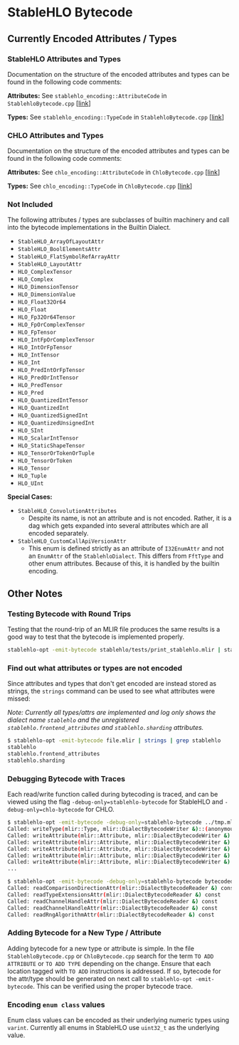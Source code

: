 # StableHLO Bytecode

## Currently Encoded Attributes / Types

### StableHLO Attributes and Types

Documentation on the structure of the encoded attributes and types can be found
in the following code comments:

**Attributes:** See `stablehlo_encoding::AttributeCode` in
`StablehloBytecode.cpp`
[[link](https://github.com/openxla/stablehlo/search?q=filename%3AStablehloBytecode+AttributeCode)]

**Types:**
See `stablehlo_encoding::TypeCode` in `StablehloBytecode.cpp`
[[link](https://github.com/openxla/stablehlo/search?q=filename%3AStablehloBytecode+TypeCode)]

### CHLO Attributes and Types

Documentation on the structure of the encoded attributes and types can be found
in the following code comments:

**Attributes:** See `chlo_encoding::AttributeCode` in `ChloBytecode.cpp`
[[link](https://github.com/openxla/stablehlo/search?q=filename%3AChloBytecode+AttributeCode)]

**Types:** See `chlo_encoding::TypeCode` in `ChloBytecode.cpp`
[[link](https://github.com/openxla/stablehlo/search?q=filename%3AChloBytecode+TypeCode)]

### Not Included

The following attributes / types are subclasses of builtin machinery and call
into the bytecode implementations in the Builtin Dialect.

- `StableHLO_ArrayOfLayoutAttr`
- `StableHLO_BoolElementsAttr`
- `StableHLO_FlatSymbolRefArrayAttr`
- `StableHLO_LayoutAttr`
- `HLO_ComplexTensor`
- `HLO_Complex`
- `HLO_DimensionTensor`
- `HLO_DimensionValue`
- `HLO_Float32Or64`
- `HLO_Float`
- `HLO_Fp32Or64Tensor`
- `HLO_FpOrComplexTensor`
- `HLO_FpTensor`
- `HLO_IntFpOrComplexTensor`
- `HLO_IntOrFpTensor`
- `HLO_IntTensor`
- `HLO_Int`
- `HLO_PredIntOrFpTensor`
- `HLO_PredOrIntTensor`
- `HLO_PredTensor`
- `HLO_Pred`
- `HLO_QuantizedIntTensor`
- `HLO_QuantizedInt`
- `HLO_QuantizedSignedInt`
- `HLO_QuantizedUnsignedInt`
- `HLO_SInt`
- `HLO_ScalarIntTensor`
- `HLO_StaticShapeTensor`
- `HLO_TensorOrTokenOrTuple`
- `HLO_TensorOrToken`
- `HLO_Tensor`
- `HLO_Tuple`
- `HLO_UInt`

**Special Cases:**

- `StableHLO_ConvolutionAttributes`
  - Despite its name,  is not an attribute and is not encoded.
    Rather, it is a dag which gets expanded into several attributes
    which are all encoded separately.
- `StableHLO_CustomCallApiVersionAttr`
  - This enum is defined strictly as an attribute of `I32EnumAttr`
    and not an `EnumAttr` of the `StablehloDialect`. This differs from
   `FftType` and other enum attributes. Because of this, it is handled by
    the builtin encoding.

## Other Notes

### Testing Bytecode with Round Trips

Testing that the round-trip of an MLIR file produces the same results is a good
way to test that the bytecode is implemented properly.

```bash
stablehlo-opt -emit-bytecode stablehlo/tests/print_stablehlo.mlir | stablehlo-opt
```

### Find out what attributes or types are not encoded

Since attributes and types that don't get encoded are instead stored as strings,
the `strings` command can be used to see what attributes were missed:

_Note: Currently all types/attrs are implemented and log only shows
the dialect name `stablehlo` and the unregistered `stablehlo.frontend_attributes`
and `stablehlo.sharding` attributes._

```bash
$ stablehlo-opt -emit-bytecode file.mlir | strings | grep stablehlo
stablehlo
stablehlo.frontend_attributes
stablehlo.sharding
```

### Debugging Bytecode with Traces

Each read/write function called during bytecoding is traced, and can be viewed
using the flag `-debug-only=stablehlo-bytecode` for StableHLO and
`-debug-only=chlo-bytecode` for CHLO.

```bash
$ stablehlo-opt -emit-bytecode -debug-only=stablehlo-bytecode ../tmp.mlir
Called: writeType(mlir::Type, mlir::DialectBytecodeWriter &)::(anonymous class)::operator()(auto) const [type:auto = mlir::stablehlo::TokenType]
Called: writeAttribute(mlir::Attribute, mlir::DialectBytecodeWriter &)::(anonymous class)::operator()(auto) const [attr:auto = mlir::stablehlo::TransposeAttr]
Called: writeAttribute(mlir::Attribute, mlir::DialectBytecodeWriter &)::(anonymous class)::operator()(auto) const [attr:auto = mlir::stablehlo::RngAlgorithmAttr]
Called: writeAttribute(mlir::Attribute, mlir::DialectBytecodeWriter &)::(anonymous class)::operator()(auto) const [attr:auto = mlir::stablehlo::ChannelHandleAttr]
Called: writeAttribute(mlir::Attribute, mlir::DialectBytecodeWriter &)::(anonymous class)::operator()(auto) const [attr:auto = mlir::stablehlo::ChannelHandleAttr]
Called: writeAttribute(mlir::Attribute, mlir::DialectBytecodeWriter &)::(anonymous class)::operator()(auto) const [attr:auto = mlir::stablehlo::TypeExtensionsAttr]
...

$ stablehlo-opt -emit-bytecode -debug-only=stablehlo-bytecode bytecoded_file.mlir
Called: readComparisonDirectionAttr(mlir::DialectBytecodeReader &) const
Called: readTypeExtensionsAttr(mlir::DialectBytecodeReader &) const
Called: readChannelHandleAttr(mlir::DialectBytecodeReader &) const
Called: readChannelHandleAttr(mlir::DialectBytecodeReader &) const
Called: readRngAlgorithmAttr(mlir::DialectBytecodeReader &) const
```

### Adding Bytecode for a New Type / Attribute

Adding bytecode for a new type or attribute is simple. In the file
`StablehloBytecode.cpp` or `ChloBytecode.cpp` search for the term `TO ADD
ATTRIBUTE` or `TO ADD TYPE` depending on the change. Ensure that each location
tagged with `TO ADD` instructions is addressed. If so, bytecode for the
attr/type should be generated on next call to `stablehlo-opt -emit-bytecode`.
This can be verified using the proper bytecode trace.

### Encoding `enum class` values

Enum class values can be encoded as their underlying numeric types using
`varint`. Currently all enums in StableHLO use `uint32_t` as the underlying
value.
